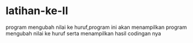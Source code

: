 # latihan-ke-II
program mengubah nilai ke huruf,program ini akan menampilkan program  mengubah nilai ke huruf serta menampilkan hasil codingan nya

